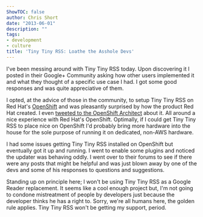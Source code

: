 ```yaml
---
ShowTOC: false
author: Chris Short
date: "2013-06-01"
description: ""
tags:
- development
- culture
title: 'Tiny Tiny RSS: Loathe the Asshole Devs'
---
```



I've been messing around with Tiny Tiny RSS today. Upon discovering it I posted in their Google+ Community asking how other users implemented it and what they thought of a specific use case I had. I got some good responses and was quite appreciative of them.

I opted, at the advice of those in the community, to setup Tiny Tiny RSS on Red Hat's [OpenShift](https://www.openshift.com/) and was pleasantly surprised by how the product Red Hat created. I even [tweeted to the OpenShift Architect](https://twitter.com/Michael_McGrath/status/340987380628586497) about it. All around a nice experience with Red Hat's OpenShift. Optimally, if I could get Tiny Tiny RSS to place nice on OpenShift I'd probably bring more hardware into the house for the sole purpose of running it on dedicated, non-AWS hardware.


I had some issues getting Tiny Tiny RSS installed on OpenShift but eventually got it up and running. I went to enable some plugins and noticed the updater was behaving oddly. I went over to their forums to see if there were any posts that might be helpful and was just blown away by one of the devs and some of his responses to questions and suggestions.

Standing up on principle here; I won't be using Tiny Tiny RSS as a Google Reader replacement. It seems like a cool enough project but, I'm not going to condone mistreatment of people by developers just because the developer thinks he has a right to. Sorry, we're all humans here, the golden rule applies. Tiny Tiny RSS won't be getting my support, period.
